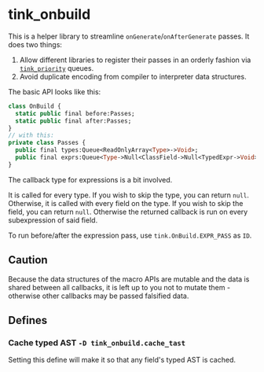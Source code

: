 # tink_onbuild

This is a helper library to streamline `onGenerate`/`onAfterGenerate` passes. It does two things:

1. Allow different libraries to register their passes in an orderly fashion via [`tink_priority`](https://github.com/haxetink/tink_priority#readme) queues.
2. Avoid duplicate encoding from compiler to interpreter data structures.

The basic API looks like this:

```haxe
class OnBuild {
  static public final before:Passes;
  static public final after:Passes;
}
// with this:
private class Passes {
  public final types:Queue<ReadOnlyArray<Type>->Void>;
  public final exprs:Queue<Type->Null<ClassField->Null<TypedExpr->Void>>>;
}
```

The callback type for expressions is a bit involved.

It is called for every type. If you wish to skip the type, you can return `null`. Otherwise, it is called with every field on the type. If you wish to skip the field, you can return `null`. Otherwise the returned callback is run on every subexpression of said field.

To run before/after the expression pass, use `tink.OnBuild.EXPR_PASS` as `ID`.

## Caution

Because the data structures of the macro APIs are mutable and the data is shared between all callbacks, it is left up to you not to mutate them - otherwise other callbacks may be passed falsified data.

## Defines

### Cache typed AST `-D tink_onbuild.cache_tast`

Setting this define will make it so that any field's typed AST is cached.